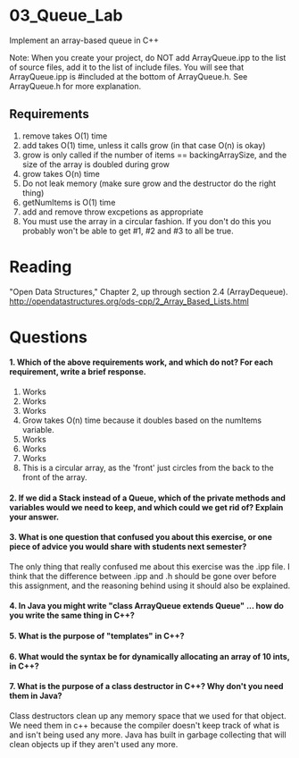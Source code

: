 03_Queue_Lab
============

Implement an array-based queue in C++

Note: When you create your project, do NOT add ArrayQueue.ipp to the list of source files, add it to the list of include files. You will see that ArrayQueue.ipp is #included at the bottom of ArrayQueue.h. See ArrayQueue.h for more explanation.

Requirements
------------

1. remove takes O(1) time
2. add takes O(1) time, unless it calls grow (in that case O(n) is okay)
3. grow is only called if the number of items == backingArraySize, and the size of the array is doubled during grow
4. grow takes O(n) time
5. Do not leak memory (make sure grow and the destructor do the right thing)
6. getNumItems is O(1) time
7. add and remove throw excpetions as appropriate
8. You must use the array in a circular fashion. If you don't do this you probably won't be able to get #1, #2 and #3 to all be true.

Reading
=======
"Open Data Structures," Chapter 2, up through section 2.4 (ArrayDequeue). http://opendatastructures.org/ods-cpp/2_Array_Based_Lists.html

Questions
=========

#### 1. Which of the above requirements work, and which do not? For each requirement, write a brief response.

1. Works
2. Works
3. Works
4. Grow takes O(n) time because it doubles based on the numItems variable.
5. Works
6. Works
7. Works
8. This is a circular array, as the 'front' just circles from the back to the front of the array.

#### 2. If we did a Stack instead of a Queue, which of the private methods and variables would we need to keep, and which could we get rid of? Explain your answer.

#### 3. What is one question that confused you about this exercise, or one piece of advice you would share with students next semester?

The only thing that really confused me about this exercise was the .ipp file. I think that the difference between .ipp and .h should be gone over before this assignment, and the reasoning behind using it should also be explained.

#### 4. In Java you might write "class ArrayQueue extends Queue" ... how do you write the same thing in C++?

#### 5. What is the purpose of "templates" in C++?

#### 6. What would the syntax be for dynamically allocating an array of 10 ints, in C++?

#### 7. What is the purpose of a class destructor in C++? Why don't you need them in Java?

Class destructors clean up any memory space that we used for that object. We need them in c++ because the compiler doesn't keep track of what is and isn't being used any more. Java has built in garbage collecting that will clean objects up if they aren't used any more.